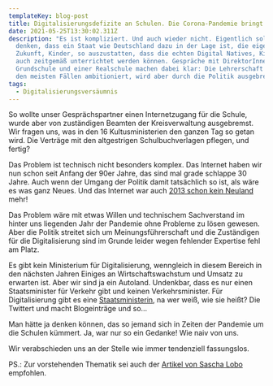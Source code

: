 ```yaml
---
templateKey: blog-post
title: Digitalisierungsdefizite an Schulen. Die Corona-Pandemie bringt es an Tag!
date: 2021-05-25T13:30:02.311Z
description: "Es ist kompliziert. Und auch wieder nicht. Eigentlich sollte man
  denken, dass ein Staat wie Deutschland dazu in der Lage ist, die eigene
  Zukunft, Kinder, so auszustatten, dass die echten Digital Natives, Kinder,
  auch zeitgemäß unterrichtet werden können. Gespräche mit DirektorInnen einer
  Grundschule und einer Realschule machen dabei klar: Die Lehrerschaft ist in
  den meisten Fällen ambitioniert, wird aber durch die Politik ausgebremst."
tags:
  - Digitalisierungsversäumnis
---
```

So wollte unser Gesprächspartner einen Internetzugang für die Schule, wurde aber von zuständigen Beamten der Kreisverwaltung ausgebremst. Wir fragen uns, was in den 16 Kultusministerien den ganzen Tag so getan wird. Die Verträge mit den altgestrigen Schulbuchverlagen pflegen, und fertig? 

Das Problem ist technisch nicht besonders komplex. Das Internet haben wir nun schon seit Anfang der 90er Jahre, das sind mal grade schlappe 30 Jahre. Auch wenn der Umgang der Politik damit tatsächlich so ist, als wäre es was ganz Neues. Und das Internet war auch [2013 schon kein Neuland](https://www.tagesspiegel.de/politik/die-kanzlerin-und-das-internet-merkels-neuland-wird-zur-lachnummer-im-netz/8375974.html) mehr!

Das Problem wäre mit etwas Willen und technischem Sachverstand im hinter uns liegenden Jahr der Pandemie ohne Probleme zu lösen gewesen. Aber die Politik streitet sich um Meinungsführerschaft und die Zuständigen für die Digitalisierung sind im Grunde leider wegen fehlender Expertise fehl am Platz. 

Es gibt kein Ministerium für Digitalisierung, wenngleich in diesem Bereich in den nächsten Jahren Einiges an Wirtschaftswachstum und Umsatz zu erwarten ist. Aber wir sind ja ein Autoland. Undenkbar, dass es nur einen Staatsminister für Verkehr gibt und keinen Verkehrsminister. Für Digitalisierung gibt es eine [Staatsministerin](https://www.bundesregierung.de/breg-de/bundesregierung/staatsministerin-fuer-digitalisierung), na wer weiß, wie sie heißt? Die Twittert und macht Blogeinträge und so... 

Man hätte ja denken können, das so jemand sich in Zeiten der Pandemie um die Schulen kümmert. Ja, war nur so ein Gedanke! Wie naiv von uns.

Wir verabschieden uns an der Stelle wie immer tendenziell fassungslos. 

PS.: Zur vorstehenden Thematik sei auch der [Artikel von Sascha Lobo](https://www.spiegel.de/wissenschaft/klima-digitalisierung-corona-pandemie-regieren-gegen-die-jungen-a-eaba8b10-b46d-40a3-9c17-b25fb7e81d28) empfohlen.